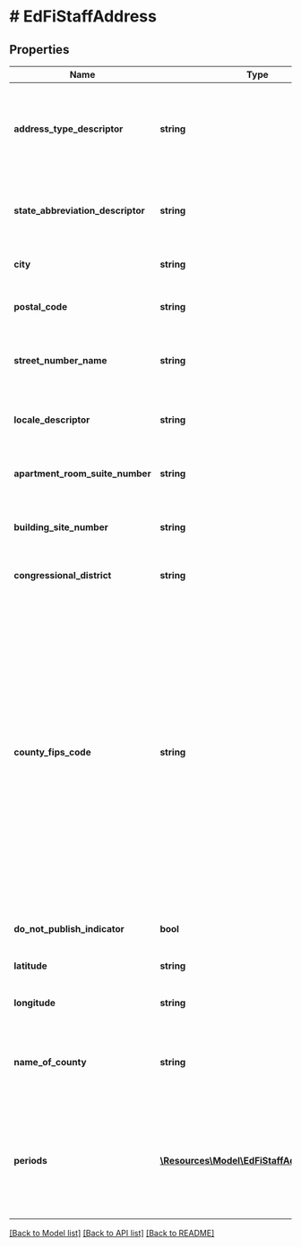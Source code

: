 # # EdFiStaffAddress

## Properties

Name | Type | Description | Notes
------------ | ------------- | ------------- | -------------
**address_type_descriptor** | **string** | The type of address listed for an individual or organization.    For example:  Physical Address, Mailing Address, Home Address, etc.) |
**state_abbreviation_descriptor** | **string** | The abbreviation for the state (within the United States) or outlying area in which an address is located. |
**city** | **string** | The name of the city in which an address is located. |
**postal_code** | **string** | The five or nine digit zip code or overseas postal code portion of an address. |
**street_number_name** | **string** | The street number and street name or post office box number of an address. |
**locale_descriptor** | **string** | A general geographic indicator that categorizes U.S. territory (e.g., City, Suburban). | [optional]
**apartment_room_suite_number** | **string** | The apartment, room, or suite number of an address. | [optional]
**building_site_number** | **string** | The number of the building on the site, if more than one building shares the same address. | [optional]
**congressional_district** | **string** | The congressional district in which an address is located. | [optional]
**county_fips_code** | **string** | The Federal Information Processing Standards (FIPS) numeric code for the county issued by the National Institute of Standards and Technology (NIST). Counties are considered to be the \&quot;first-order subdivisions\&quot; of each State and statistically equivalent entity, regardless of their local designations (county, parish, borough, etc.) Counties in different States will have the same code. A unique county number is created when combined with the 2-digit FIPS State Code. | [optional]
**do_not_publish_indicator** | **bool** | An indication that the address should not be published. | [optional]
**latitude** | **string** | The geographic latitude of the physical address. | [optional]
**longitude** | **string** | The geographic longitude of the physical address. | [optional]
**name_of_county** | **string** | The name of the county, parish, borough, or comparable unit (within a state) in which an address is located. | [optional]
**periods** | [**\Resources\Model\EdFiStaffAddressPeriod[]**](EdFiStaffAddressPeriod.md) | An unordered collection of staffAddressPeriods. The time periods for which the address is valid. For physical addresses, the periods in which the person lived at that address. | [optional]

[[Back to Model list]](../../README.md#models) [[Back to API list]](../../README.md#endpoints) [[Back to README]](../../README.md)
